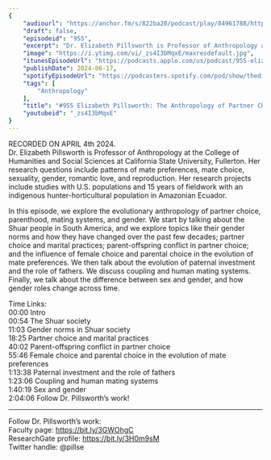 ```yaml
---
{
	"audiourl": "https://anchor.fm/s/822ba20/podcast/play/84961788/https%3A%2F%2Fd3ctxlq1ktw2nl.cloudfront.net%2Fstaging%2F2024-3-4%2Fd85b868e-1581-1214-c043-c8921659e656.m4a",
	"draft": false,
	"episodeid": "955",
	"excerpt": "Dr. Elizabeth Pillsworth is Professor of Anthropology at the College of Humanities and Social Sciences at California State University, Fullerton. Her research questions include patterns of mate preferences, mate choice, sexuality, gender, romantic love, and reproduction. Her research projects include studies with U.S. populations and 15 years of fieldwork with an indigenous hunter-horticultural population in Amazonian Ecuador.",
	"image": "https://i.ytimg.com/vi/_zs4I3bMqxE/maxresdefault.jpg",
	"itunesEpisodeUrl": "https://podcasts.apple.com/us/podcast/955-elizabeth-pillsworth-the-anthropology-of/id1451347236?i=1000659307500&uo=4",
	"publishDate": 2024-06-17,
	"spotifyEpisodeUrl": "https://podcasters.spotify.com/pod/show/thedissenter/episodes/955-Elizabeth-Pillsworth-The-Anthropology-of-Partner-Choice--Mating-Systems--and-Gender-e2hvb1s",
	"tags": [
		"Anthropology"
	],
	"title": "#955 Elizabeth Pillsworth: The Anthropology of Partner Choice, Mating Systems, and Gender",
	"youtubeid": "_zs4I3bMqxE"
}
---
```

RECORDED ON APRIL 4th 2024.  
Dr. Elizabeth Pillsworth is Professor of Anthropology at the College of Humanities and Social Sciences at California State University, Fullerton. Her research questions include patterns of mate preferences, mate choice, sexuality, gender, romantic love, and reproduction. Her research projects include studies with U.S. populations and 15 years of fieldwork with an indigenous hunter-horticultural population in Amazonian Ecuador.

In this episode, we explore the evolutionary anthropology of partner choice, parenthood, mating systems, and gender. We start by talking about the Shuar people in South America, and we explore topics like their gender norms and how they have changed over the past few decades; partner choice and marital practices; parent-offspring conflict in partner choice; and the influence of female choice and parental choice in the evolution of mate preferences. We then talk about the evolution of paternal investment and the role of fathers. We discuss coupling and human mating systems. Finally, we talk about the difference between sex and gender, and how gender roles change across time.

Time Links:  
<time>00:00</time> Intro  
<time>00:54</time> The Shuar society  
<time>11:03</time> Gender norms in Shuar society  
<time>18:25</time> Partner choice and marital practices  
<time>40:02</time> Parent-offspring conflict in partner choice  
<time>55:46</time> Female choice and parental choice in the evolution of mate preferences  
<time>1:13:38</time> Paternal investment and the role of fathers  
<time>1:23:06</time> Coupling and human mating systems  
<time>1:40:19</time> Sex and gender  
<time>2:04:06</time> Follow Dr. Pillsworth’s work!

---

Follow Dr. Pillsworth’s work:  
Faculty page: https://bit.ly/3GWOhgC  
ResearchGate profile: https://bit.ly/3H0m9sM  
Twitter handle: @pillse
